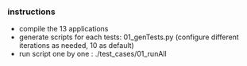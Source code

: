 ### instructions
* compile the 13 applications
* generate scripts for each tests: 01_genTests.py (configure different iterations as needed, 10 as default)
* run script one by one : ./test_cases/01_runAll

